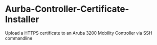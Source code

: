 # Aurba-Controller-Certificate-Installer
Upload a HTTPS certificate to an Aruba 3200 Mobility Controller via SSH commandline
